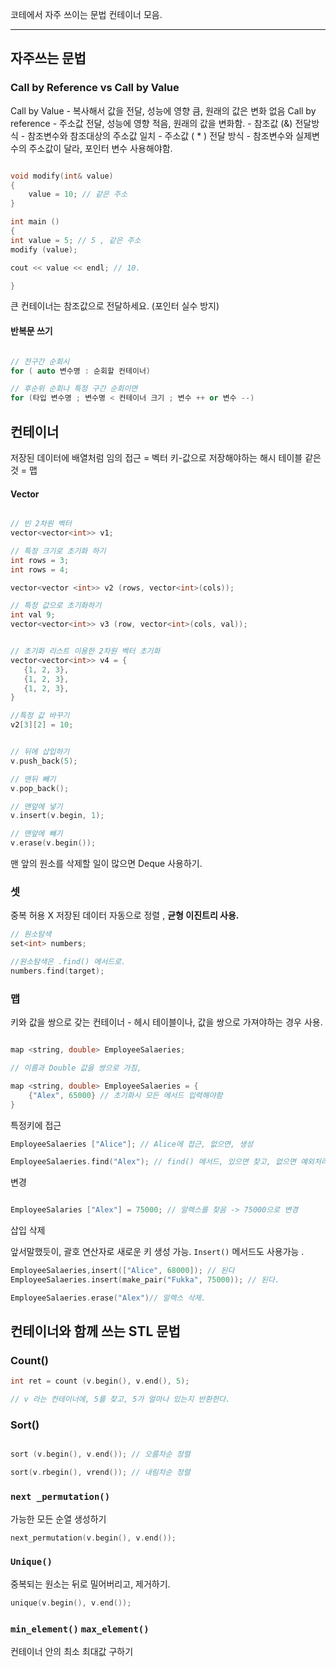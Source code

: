 
코테에서 자주 쓰이는 문법 컨테이너 모음. 

---
## 자주쓰는 문법 
### Call by Reference vs Call by Value

Call by Value - 복사해서 값을 전달, 성능에 영향 큼, 원래의 값은 변화 없음 
Call by reference - 주소값 전달, 성능에 영향 적음, 원래의 값을 변화함. 
	- 참조값 (&) 전달방식 - 참조변수와 참조대상의 주소값 일치 
	- 주소값 ( * ) 전달 방식 - 참조변수와 실제변수의 주소값이 달라, 포인터 변수 사용해야함. 

```cpp  

void modify(int& value)
{ 
	value = 10; // 같은 주소 
}

int main () 
{ 
int value = 5; // 5 , 같은 주소 
modify (value);

cout << value << endl; // 10. 

}
```

큰 컨테이너는 참조값으로 전달하세요. 
(포인터 실수 방지)


#### 반복문 쓰기 

```cpp

// 전구간 순회시 
for ( auto 변수명 : 순회할 컨테이너)

// 후순위 순회나 특정 구간 순회이면 
for (타입 변수명 ; 변수명 < 컨테이너 크기 ; 변수 ++ or 변수 --)

```



## 컨테이너 

저장된 데이터에 배열처럼 임의 접근 = 벡터 
키-값으로 저장해야하는 해시 테이블 같은것 = 맵 

#### Vector 

 ```cpp
 
 // 빈 2차원 벡터
 vector<vector<int>> v1;
 
 // 특정 크기로 초기화 하기 
 int rows = 3;
 int rows = 4; 
 
 vector<vector <int>> v2 (rows, vector<int>(cols));
 
 // 특정 값으로 초기화하기 
 int val 9; 
 vector<vector<int>> v3 (row, vector<int>(cols, val));
 
 
 // 초기화 리스트 이용한 2차원 벡터 초기화 
vector<vector<int>> v4 = { 
	{1, 2, 3}, 
	{1, 2, 3}, 
	{1, 2, 3}, 
}
 ```



```cpp
//특정 값 바꾸기 
v2[3][2] = 10; 


// 뒤에 삽입하기 
v.push_back(5);

// 맨뒤 빼기 
v.pop_back();

// 맨앞에 넣기
v.insert(v.begin, 1); 

// 맨앞에 빼기
v.erase(v.begin()); 

```

맨 앞의 원소를 삭제할 일이 많으면 Deque 사용하기. 


### 셋 

중복 허용 X 저장된 데이터 자동으로 정렬 , **균형 이진트리 사용.** 

```cpp 
// 원소탐색 
set<int> numbers; 

//원소탐색은 .find() 메서드로. 
numbers.find(target); 
```


### 맵 

키와 값을 쌍으로 갖는 컨테이너 - 헤시 테이블이나, 값을 쌍으로 가져야하는 경우 사용. 

```cpp 

map <string, double> EmployeeSalaeries; 

// 이름과 Double 값을 쌍으로 가짐, 

map <string, double> EmployeeSalaeries = {
	{"Alex", 65000} // 초기화시 모든 메서드 입력해야함
}
```

특정키에 접근 

```cpp
EmployeeSalaeries ["Alice"]; // Alice에 접근, 없으면, 생성 

EmployeeSalaeries.find("Alex"); // find() 메서드, 있으면 찾고, 없으면 예외처리. 
```

변경

```cpp 

EmployeeSalaries ["Alex"] = 75000; // 알렉스를 찾음 -> 75000으로 변경 
```

삽입 삭제 

앞서말했듯이, 괄호 연산자로 새로운 키 생성 가능. 
`Insert()` 메서드도 사용가능 .

```cpp 
EmployeeSalaeries,insert(["Alice", 68000]); // 된다
EmployeeSalaeries.insert(make_pair("Fukka", 75000)); // 된다. 

EmployeeSalaeries.erase("Alex")// 알렉스 삭제.  
```



##  컨테이너와 함께 쓰는 STL 문법 

### Count()

```cpp 
int ret = count (v.begin(), v.end(), 5);

// v 라는 컨테이너에, 5를 찾고, 5가 얼마나 있는지 반환한다. 
```


### Sort() 

```cpp 

sort (v.begin(), v.end()); // 오름차순 정렬 

sort(v.rbegin(), vrend()); // 내림차순 정렬
```


### `next _permutation()` 

가능한 모든 순열 생성하기 
``` cpp 
next_permutation(v.begin(), v.end()); 
```


### `Unique()`

중복되는 원소는 뒤로 밀어버리고, 제거하기. 

```cpp
unique(v.begin(), v.end());
```


### `min_element()` `max_element()`

컨테이너 안의 최소 최대값 구하기